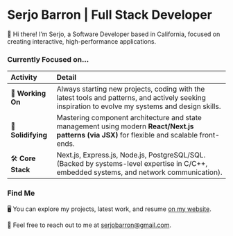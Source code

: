 # Serjo Barron | Full Stack Developer

👋 Hi there! I’m Serjo, a Software Developer based in California, focused on creating interactive, high-performance applications.

### Currently Focused on...

| **Activity** | **Detail** | 
| :--- | :--- | 
| 🔭 **Working On** | Always starting new projects, coding with the latest tools and patterns, and actively seeking inspiration to evolve my systems and design skills. | 
| 🌱 **Solidifying** | Mastering component architecture and state management using modern **React/Next.js patterns (via JSX)** for flexible and scalable front-ends. | 
| 🛠️ **Core Stack** | Next.js, Express.js, Node.js, PostgreSQL/SQL. (Backed by systems-level expertise in C/C++, embedded systems, and network communication). |

### Find Me

🖥️ You can explore my projects, latest work, and resume [on my website](https://serjo.vercel.app).

📧 Feel free to reach out to me at serjobarron@gmail.com.

<!--
**shhhkun/shhhkun** is a ✨ _special_ ✨ repository because its `README.md` (this file) appears on your GitHub profile.

Here are some ideas to get you started:

- 🔭 I’m currently working on ...
- 🌱 I’m currently learning ...
- 👯 I’m looking to collaborate on ...
- 🤔 I’m looking for help with ...
- 💬 Ask me about ...
- 📫 How to reach me: ...
- 😄 Pronouns: ...
- ⚡ Fun fact: ...
-->
